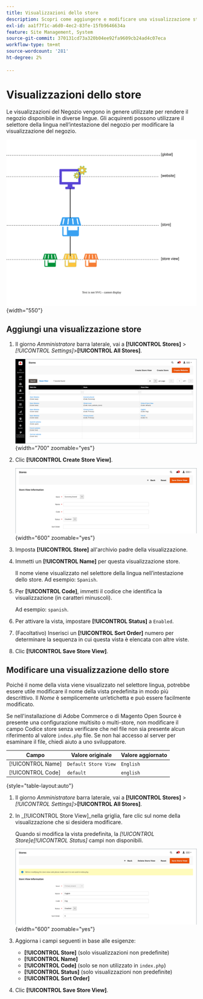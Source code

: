 ```yaml
---
title: Visualizzazioni dello store
description: Scopri come aggiungere e modificare una visualizzazione store.
exl-id: aa1f7f1c-a6d0-4ec2-83fe-15fb9646634a
feature: Site Management, System
source-git-commit: 370131cd73a320b04ee92fa9609cb24ad4c07eca
workflow-type: tm+mt
source-wordcount: '281'
ht-degree: 2%

---
```


# Visualizzazioni dello store

Le visualizzazioni del Negozio vengono in genere utilizzate per rendere il negozio disponibile in diverse lingue. Gli acquirenti possono utilizzare il selettore della lingua nell’intestazione del negozio per modificare la visualizzazione del negozio.

![Ambito - Più visualizzazioni dello store](./assets/scope-multiview.svg){width="550"}

## Aggiungi una visualizzazione store

1. Il giorno _Amministratore_ barra laterale, vai a **[!UICONTROL Stores]** > _[!UICONTROL Settings]_>**[!UICONTROL All Stores]**.

   ![Tutti i Negozi](./assets/stores-all.png){width="700" zoomable="yes"}

1. Clic **[!UICONTROL Create Store View]**.

   ![Crea visualizzazione punto vendita](./assets/create-store-view.png){width="600" zoomable="yes"}

1. Imposta **[!UICONTROL Store]** all&#39;archivio padre della visualizzazione.

1. Immetti un **[!UICONTROL Name]** per questa visualizzazione store.

   Il nome viene visualizzato nel selettore della lingua nell’intestazione dello store. Ad esempio: `Spanish`.

1. Per **[!UICONTROL Code]**, immetti il codice che identifica la visualizzazione (in caratteri minuscoli).

   Ad esempio: `spanish`.

1. Per attivare la vista, impostare **[!UICONTROL Status]** a `Enabled`.

1. (Facoltativo) Inserisci un **[!UICONTROL Sort Order]** numero per determinare la sequenza in cui questa vista è elencata con altre viste.

1. Clic **[!UICONTROL Save Store View]**.

## Modificare una visualizzazione dello store

Poiché il nome della vista viene visualizzato nel selettore lingua, potrebbe essere utile modificare il nome della vista predefinita in modo più descrittivo. Il _Nome_ è semplicemente un’etichetta e può essere facilmente modificato.

Se nell&#39;installazione di Adobe Commerce o di Magento Open Source è presente una configurazione multisito o multi-store, non modificare il campo Codice store senza verificare che nel file non sia presente alcun riferimento al valore `index.php` file. Se non hai accesso al server per esaminare il file, chiedi aiuto a uno sviluppatore.

| Campo | Valore originale | Valore aggiornato |
| ----- | -------------- | ------------- |
| [!UICONTROL Name] | `Default Store View` | `English` |
| [!UICONTROL Code] | `default` | `english` |

{style="table-layout:auto"}

1. Il giorno _Amministratore_ barra laterale, vai a **[!UICONTROL Stores]** >  _[!UICONTROL Settings]_>**[!UICONTROL All Stores]**.

1. In _[!UICONTROL Store View]_nella griglia, fare clic sul nome della visualizzazione che si desidera modificare.

   Quando si modifica la vista predefinita, la _[!UICONTROL Store]_e_[!UICONTROL Status]_ campi non disponibili.

   ![Visualizzazione store - Modifica visualizzazione predefinita](./assets/edit-store-view-info.png){width="600" zoomable="yes"}

1. Aggiorna i campi seguenti in base alle esigenze:

   - **[!UICONTROL Store]** (solo visualizzazioni non predefinite)
   - **[!UICONTROL Name]**
   - **[!UICONTROL Code]** (solo se non utilizzato in `index.php`)
   - **[!UICONTROL Status]** (solo visualizzazioni non predefinite)
   - **[!UICONTROL Sort Order]**

1. Clic **[!UICONTROL Save Store View]**.
